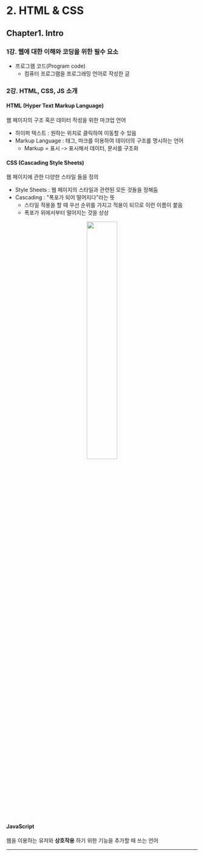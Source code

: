 # 2. HTML & CSS

## Chapter1. Intro

### 1강. 웹에 대한 이해와 코딩을 위한 필수 요소

- 프로그램 코드(Program code)
  - 컴퓨터 프로그램을 프로그래밍 언어로 작성한 글

### 2강. HTML, CSS, JS 소개

#### HTML (Hyper Text Markup Language)

웹 페이지의 구조 혹은 데이터 작성을 위한 마크업 언어

- 하이퍼 텍스트 : 원하는 위치로 클릭하여 이동할 수 있음
- Markup Language : 태그, 마크를 이용하여 데이터의 구조를 명시하는 언어
  - Markup = 표시 -> 표시해서 데이터, 문서를 구조화

#### CSS (Cascading Style Sheets)

웹 페이지에 관한 다양한 스타일 들을 정의

- Style Sheets : 웹 페이지의 스타일과 관련된 모든 것들을 정해둠
- Cascading : "폭포가 되어 떨어지다"라는 뜻
  - 스타일 적용을 할 때 우선 순위를 가지고 적용이 되므로 이런 이름이 붙음
  - 폭포가 위에서부터 떨어지는 것을 상상

<center><img src="https://images.velog.io/images/nathan29849/post/ea7812a2-2827-49fd-a811-d433e8b2af17/image.png" width="40%"></center>

#### JavaScript

웹을 이용하는 유저와 **상호작용** 하기 위한 기능을 추가할 때 쓰는 언어

---
